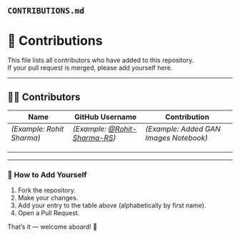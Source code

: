 
## `CONTRIBUTIONS.md`

# 📝 Contributions

This file lists all contributors who have added to this repository.  
If your pull request is merged, please add yourself here.

---

## 🧑‍💻 Contributors

| Name | GitHub Username | Contribution |
|------|-----------------|--------------|
| *(Example: Rohit Sharma)* | *(Example: [@Rohit-Sharma-RS](https://github.com/Rohit-Sharma-RS))* | *(Example: Added GAN Images Notebook)* |
|  |  |  |
|  |  |  |
|  |  |  |

---

### 📌 How to Add Yourself
1. Fork the repository.  
2. Make your changes.  
3. Add your entry to the table above (alphabetically by first name).  
4. Open a Pull Request.  

That’s it — welcome aboard! 🎉